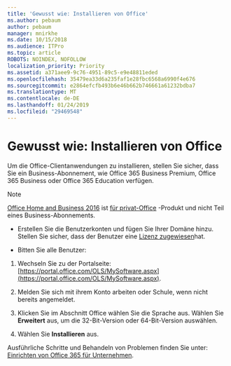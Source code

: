 ```yaml
---
title: 'Gewusst wie: Installieren von Office'
ms.author: pebaum
author: pebaum
manager: mnirkhe
ms.date: 10/15/2018
ms.audience: ITPro
ms.topic: article
ROBOTS: NOINDEX, NOFOLLOW
localization_priority: Priority
ms.assetid: a371aee9-9c76-4951-89c5-e9e48811eded
ms.openlocfilehash: 35479ea33d6a235faf1e28fbc6568a6990f4e676
ms.sourcegitcommit: e2864efcfb493b6e46b662b746661a61232bdba7
ms.translationtype: MT
ms.contentlocale: de-DE
ms.lasthandoff: 01/24/2019
ms.locfileid: "29469548"
---
```

# <a name="how-to-install-office"></a>Gewusst wie: Installieren von Office

Um die Office-Clientanwendungen zu installieren, stellen Sie sicher, dass Sie ein Business-Abonnement, wie Office 365 Business Premium, Office 365 Business oder Office 365 Education verfügen.
  
> [!NOTE]
> [Office Home and Business 2016](https://products.office.com/home-and-business) ist [für privat-Office](https://support.office.com/article/28cbc8cf-1332-4f04-9123-9b660abb629e?wt.mc_id=Alchemy_ClientDIA.aspx) -Produkt und nicht Teil eines Business-Abonnements. 
  
- Erstellen Sie die Benutzerkonten und fügen Sie Ihrer Domäne hinzu. Stellen Sie sicher, dass der Benutzer eine [Lizenz zugewiesen](https://support.office.com/article/997596b5-4173-4627-b915-36abac6786dc?wt.mc_id=Alchemy_ClientDIA.aspx)hat.
    
- Bitten Sie alle Benutzer:
    
1. Wechseln Sie zu der Portalseite: [https://portal.office.com/OLS/MySoftware.aspx](https://portal.office.com/OLS/MySoftware.aspx).
    
2. Melden Sie sich mit ihrem Konto arbeiten oder Schule, wenn nicht bereits angemeldet.
    
3. Klicken Sie im Abschnitt Office wählen Sie die Sprache aus. Wählen Sie **Erweitert** aus, um die 32-Bit-Version oder 64-Bit-Version auswählen. 
    
4. Wählen Sie **Installieren** aus.
    
Ausführliche Schritte und Behandeln von Problemen finden Sie unter: [Einrichten von Office 365 für Unternehmen](https://support.office.com/Article/6a3a29a0-e616-4713-99d1-15eda62d04fa?wt.mc_id=Alchemy_ClientDIA).
  

